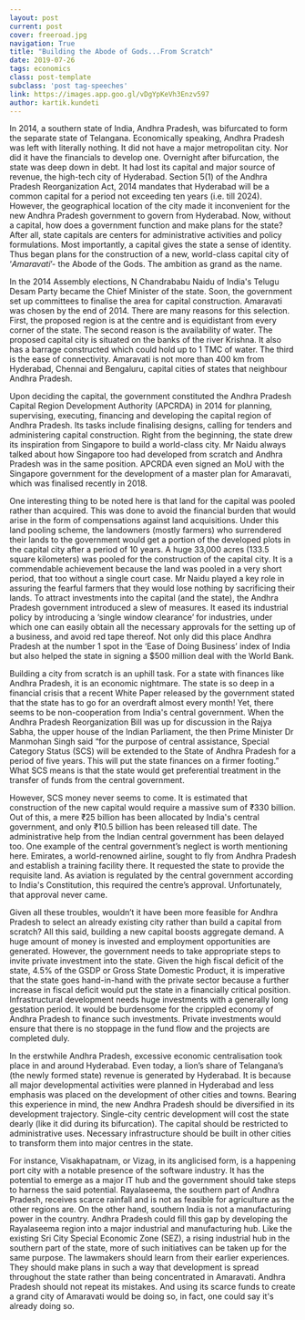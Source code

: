 ```yaml
---
layout: post
current: post
cover: freeroad.jpg
navigation: True
title: "Building the Abode of Gods...From Scratch"
date: 2019-07-26
tags: economics
class: post-template
subclass: 'post tag-speeches'
link: https://images.app.goo.gl/vDgYpKeVh3Enzv597
author: kartik.kundeti
---
```

In 2014, a southern state of India, Andhra Pradesh, was bifurcated to form the separate state of Telangana. Economically speaking, Andhra Pradesh was left with literally nothing. It did not have a major metropolitan city. Nor did it have the financials to develop one. Overnight after bifurcation, the state was deep down in debt. It had lost its capital and major source of revenue, the high-tech city of Hyderabad. Section 5(1) of the Andhra Pradesh Reorganization Act, 2014 mandates that Hyderabad will be a common capital for a period not exceeding ten years (i.e. till 2024). However, the geographical location of the city made it inconvenient for the new Andhra Pradesh government to govern from Hyderabad. Now, without a capital, how does a government function and make plans for the state? After all, state capitals are centers for administrative activities and policy formulations. Most importantly, a capital gives the state a sense of identity. Thus began plans for the construction of a new, world-class capital city of ‘*Amaravati*’- the Abode of the Gods. The ambition as grand as the name.

  

In the 2014 Assembly elections, N Chandrababu Naidu of India's Telugu Desam Party became the Chief Minister of the state. Soon, the government set up committees to finalise the area for capital construction. Amaravati was chosen by the end of 2014. There are many reasons for this selection. First, the proposed region is at the centre and is equidistant from every corner of the state. The second reason is the availability of water. The proposed capital city is situated on the banks of the river Krishna. It also has a barrage constructed which could hold up to 1 TMC of water. The third is the ease of connectivity. Amaravati is not more than 400 km from Hyderabad, Chennai and Bengaluru, capital cities of states that neighbour Andhra Pradesh.

  

Upon deciding the capital, the government constituted the Andhra Pradesh Capital Region Development Authority (APCRDA) in 2014 for planning, supervising, executing, financing and developing the capital region of Andhra Pradesh. Its tasks include finalising designs, calling for tenders and administering capital construction. Right from the beginning, the state drew its inspiration from Singapore to build a world-class city. Mr Naidu always talked about how Singapore too had developed from scratch and Andhra Pradesh was in the same position. APCRDA even signed an MoU with the Singapore government for the development of a master plan for Amaravati, which was finalised recently in 2018.

  

One interesting thing to be noted here is that land for the capital was pooled rather than acquired. This was done to avoid the financial burden that would arise in the form of compensations against land acquisitions. Under this land pooling scheme, the landowners (mostly farmers) who surrendered their lands to the government would get a portion of the developed plots in the capital city after a period of 10 years. A huge 33,000 acres (133.5 square kilometers) was pooled for the construction of the capital city. It is a commendable achievement because the land was pooled in a very short period, that too without a single court case. Mr Naidu played a key role in assuring the fearful farmers that they would lose nothing by sacrificing their lands. To attract investments into the capital (and the state), the Andhra Pradesh government introduced a slew of measures. It eased its industrial policy by introducing a ‘single window clearance’ for industries, under which one can easily obtain all the necessary approvals for the setting up of a business, and avoid red tape thereof. Not only did this place Andhra Pradesh at the number 1 spot in the ‘Ease of Doing Business’ index of India but also helped the state in signing a $500 million deal with the World Bank.

  

Building a city from scratch is an uphill task. For a state with finances like Andhra Pradesh, it is an economic nightmare. The state is so deep in a financial crisis that a recent White Paper released by the government stated that the state has to go for an overdraft almost every month! Yet, there seems to be non-cooperation from India's central government. When the  Andhra Pradesh Reorganization Bill was up for discussion in the Rajya Sabha, the upper house of the Indian Parliament, the then Prime Minister Dr Manmohan Singh said “for the purpose of central assistance, Special Category Status (SCS) will be extended to the State of Andhra Pradesh for a period of five years. This will put the state finances on a firmer footing.” What SCS means is that the state would get preferential treatment in the transfer of funds from the central government.

  

However, SCS money never seems to come. It is estimated that construction of the new capital would require a massive sum of ₹330 billion. Out of this, a mere ₹25 billion has been allocated by India's central government, and only ₹10.5 billion has been released till date. The administrative help from the Indian central government has been delayed too. One example of the central government’s neglect is worth mentioning here. Emirates, a world-renowned airline, sought to fly from Andhra Pradesh and establish a training facility there. It requested the state to provide the requisite land. As aviation is regulated by the central government according to India's Constitution, this required the centre’s approval. Unfortunately, that approval never came.

  

Given all these troubles, wouldn’t it have been more feasible for Andhra Pradesh to select an already existing city rather than build a capital from scratch? All this said, building a new capital boosts aggregate demand. A huge amount of money is invested and employment opportunities are generated. However, the government needs to take appropriate steps to invite private investment into the state. Given the high fiscal deficit of the state, 4.5% of the GSDP or Gross State Domestic Product, it is imperative that the state goes hand-in-hand with the private sector because a further increase in fiscal deficit would put the state in a financially critical position. Infrastructural development needs huge investments with a generally long gestation period. It would be burdensome for the crippled economy of Andhra Pradesh to finance such investments. Private investments would ensure that there is no stoppage in the fund flow and the projects are completed duly.

  

In the erstwhile Andhra Pradesh, excessive economic centralisation took place in and around Hyderabad. Even today, a lion’s share of Telangana’s (the newly formed state) revenue is generated by Hyderabad. It is because all major developmental activities were planned in Hyderabad and less emphasis was placed on the development of other cities and towns. Bearing this experience in mind, the new Andhra Pradesh should be diversified in its development trajectory. Single-city centric development will cost the state dearly (like it did during its bifurcation). The capital should be restricted to administrative uses. Necessary infrastructure should be built in other cities to transform them into major centres in the state.

  

For instance, Visakhapatnam, or Vizag, in its anglicised form, is a happening port city with a notable presence of the software industry. It has the potential to emerge as a major IT hub and the government should take steps to harness the said potential. Rayalaseema, the southern part of Andhra Pradesh, receives scarce rainfall and is not as feasible for agriculture as the other regions are. On the other hand, southern India is not a manufacturing power in the country. Andhra Pradesh could fill this gap by developing the Rayalaseema region into a major industrial and manufacturing hub. Like the existing Sri City Special Economic Zone (SEZ), a rising industrial hub in the southern part of the state, more of such initiatives can be taken up for the same purpose. The lawmakers should learn from their earlier experiences. They should make plans in such a way that development is spread throughout the state rather than being concentrated in Amaravati. Andhra Pradesh should not repeat its mistakes. And using its scarce funds to create a grand city of Amaravati would be doing so, in fact, one could say it's already doing so.
